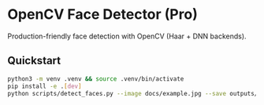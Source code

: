 # OpenCV Face Detector (Pro)

Production-friendly face detection with OpenCV (Haar + DNN backends).

## Quickstart
```bash
python3 -m venv .venv && source .venv/bin/activate
pip install -e .[dev]
python scripts/detect_faces.py --image docs/example.jpg --save outputs/face.jpg
```
